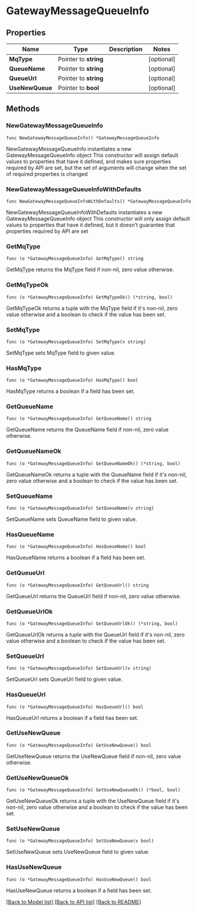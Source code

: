 # GatewayMessageQueueInfo

## Properties

Name | Type | Description | Notes
------------ | ------------- | ------------- | -------------
**MqType** | Pointer to **string** |  | [optional] 
**QueueName** | Pointer to **string** |  | [optional] 
**QueueUrl** | Pointer to **string** |  | [optional] 
**UseNewQueue** | Pointer to **bool** |  | [optional] 

## Methods

### NewGatewayMessageQueueInfo

`func NewGatewayMessageQueueInfo() *GatewayMessageQueueInfo`

NewGatewayMessageQueueInfo instantiates a new GatewayMessageQueueInfo object
This constructor will assign default values to properties that have it defined,
and makes sure properties required by API are set, but the set of arguments
will change when the set of required properties is changed

### NewGatewayMessageQueueInfoWithDefaults

`func NewGatewayMessageQueueInfoWithDefaults() *GatewayMessageQueueInfo`

NewGatewayMessageQueueInfoWithDefaults instantiates a new GatewayMessageQueueInfo object
This constructor will only assign default values to properties that have it defined,
but it doesn't guarantee that properties required by API are set

### GetMqType

`func (o *GatewayMessageQueueInfo) GetMqType() string`

GetMqType returns the MqType field if non-nil, zero value otherwise.

### GetMqTypeOk

`func (o *GatewayMessageQueueInfo) GetMqTypeOk() (*string, bool)`

GetMqTypeOk returns a tuple with the MqType field if it's non-nil, zero value otherwise
and a boolean to check if the value has been set.

### SetMqType

`func (o *GatewayMessageQueueInfo) SetMqType(v string)`

SetMqType sets MqType field to given value.

### HasMqType

`func (o *GatewayMessageQueueInfo) HasMqType() bool`

HasMqType returns a boolean if a field has been set.

### GetQueueName

`func (o *GatewayMessageQueueInfo) GetQueueName() string`

GetQueueName returns the QueueName field if non-nil, zero value otherwise.

### GetQueueNameOk

`func (o *GatewayMessageQueueInfo) GetQueueNameOk() (*string, bool)`

GetQueueNameOk returns a tuple with the QueueName field if it's non-nil, zero value otherwise
and a boolean to check if the value has been set.

### SetQueueName

`func (o *GatewayMessageQueueInfo) SetQueueName(v string)`

SetQueueName sets QueueName field to given value.

### HasQueueName

`func (o *GatewayMessageQueueInfo) HasQueueName() bool`

HasQueueName returns a boolean if a field has been set.

### GetQueueUrl

`func (o *GatewayMessageQueueInfo) GetQueueUrl() string`

GetQueueUrl returns the QueueUrl field if non-nil, zero value otherwise.

### GetQueueUrlOk

`func (o *GatewayMessageQueueInfo) GetQueueUrlOk() (*string, bool)`

GetQueueUrlOk returns a tuple with the QueueUrl field if it's non-nil, zero value otherwise
and a boolean to check if the value has been set.

### SetQueueUrl

`func (o *GatewayMessageQueueInfo) SetQueueUrl(v string)`

SetQueueUrl sets QueueUrl field to given value.

### HasQueueUrl

`func (o *GatewayMessageQueueInfo) HasQueueUrl() bool`

HasQueueUrl returns a boolean if a field has been set.

### GetUseNewQueue

`func (o *GatewayMessageQueueInfo) GetUseNewQueue() bool`

GetUseNewQueue returns the UseNewQueue field if non-nil, zero value otherwise.

### GetUseNewQueueOk

`func (o *GatewayMessageQueueInfo) GetUseNewQueueOk() (*bool, bool)`

GetUseNewQueueOk returns a tuple with the UseNewQueue field if it's non-nil, zero value otherwise
and a boolean to check if the value has been set.

### SetUseNewQueue

`func (o *GatewayMessageQueueInfo) SetUseNewQueue(v bool)`

SetUseNewQueue sets UseNewQueue field to given value.

### HasUseNewQueue

`func (o *GatewayMessageQueueInfo) HasUseNewQueue() bool`

HasUseNewQueue returns a boolean if a field has been set.


[[Back to Model list]](../README.md#documentation-for-models) [[Back to API list]](../README.md#documentation-for-api-endpoints) [[Back to README]](../README.md)


